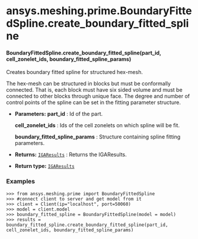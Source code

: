 # ansys.meshing.prime.BoundaryFittedSpline.create_boundary_fitted_spline

#### BoundaryFittedSpline.create_boundary_fitted_spline(part_id, cell_zonelet_ids, boundary_fitted_spline_params)

Creates boundary fitted spline for structured hex-mesh.

The hex-mesh can be structured in blocks but must be conformally connected.
That is, each block must have six sided volume and must be connected to other blocks through unique face.
The degree and number of control points of the spline can be set in the fitting parameter structure.

* **Parameters:**
  **part_id**
  : Id of the part.

  **cell_zonelet_ids**
  : Ids of the cell zonelets on which spline will be fit.

  **boundary_fitted_spline_params**
  : Structure containing spline fitting parameters.
* **Returns:**
  [`IGAResults`](ansys.meshing.prime.IGAResults.md#ansys.meshing.prime.IGAResults)
  : Returns the IGAResults.
* **Return type:**
  [`IGAResults`](ansys.meshing.prime.IGAResults.md#ansys.meshing.prime.IGAResults)

### Examples

```pycon
>>> from ansys.meshing.prime import BoundaryFittedSpline
>>> #connect client to server and get model from it
>>> client = Client(ip="localhost", port=50060)
>>> model = client.model
>>> boundary_fitted_spline = BoundaryFittedSpline(model = model)
>>> results = boundary_fitted_spline.create_boundary_fitted_spline(part_id, cell_zonelet_ids, boundary_fitted_spline_params)
```

<!-- !! processed by numpydoc !! -->
